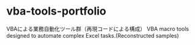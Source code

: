 # vba-tools-portfolio
VBAによる業務自動化ツール群（再現コードによる構成）
VBA macro tools designed to automate complex Excel tasks.(Reconstructed samples)
